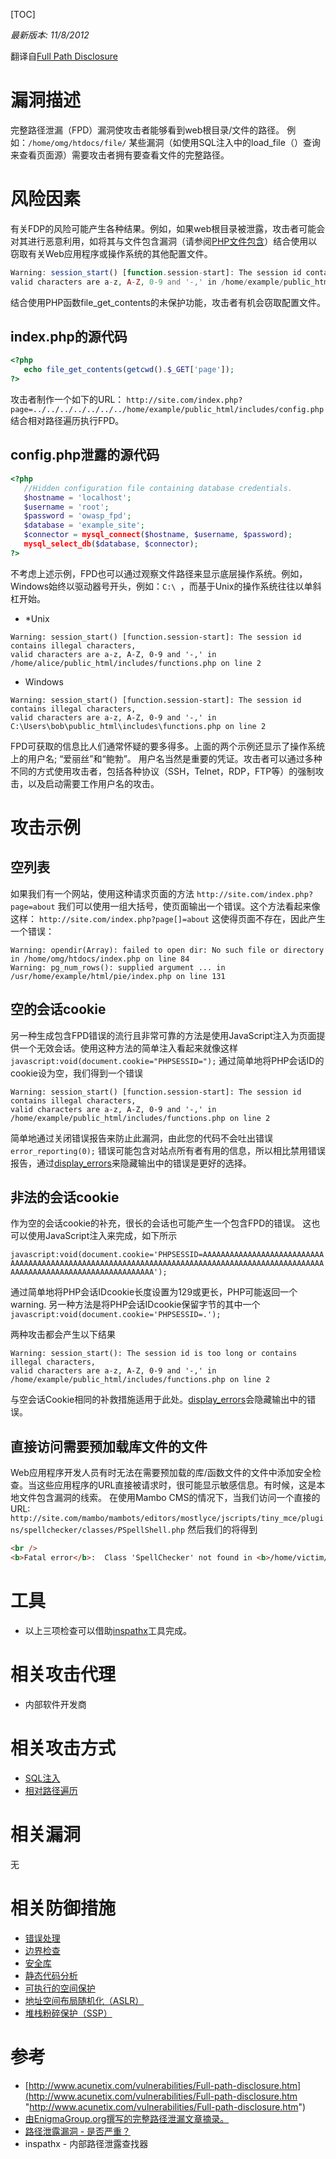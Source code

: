 [TOC]

*最新版本: 11/8/2012*

翻译自[Full Path Disclosure](https://www.owasp.org/index.php/Full_Path_Disclosure "Full Path Disclosure")

# 漏洞描述
完整路径泄漏（FPD）漏洞使攻击者能够看到web根目录/文件的路径。 例如：`/home/omg/htdocs/file/` 某些漏洞（如使用SQL注入中的load_file（）查询来查看页面源）需要攻击者拥有要查看文件的完整路径。

# 风险因素
有关FDP的风险可能产生各种结果。例如，如果web根目录被泄露，攻击者可能会对其进行恶意利用，如将其与文件包含漏洞（请参阅[PHP文件包含](https://www.owasp.org/index.php/PHP_File_Inclusion "PHP文件包含")）结合使用以窃取有关Web应用程序或操作系统的其他配置文件。

```php
Warning: session_start() [function.session-start]: The session id contains illegal characters, 
valid characters are a-z, A-Z, 0-9 and '-,' in /home/example/public_html/includes/functions.php on line 2
```
结合使用PHP函数file_get_contents的未保护功能，攻击者有机会窃取配置文件。

## index.php的源代码

```php
<?php
   echo file_get_contents(getcwd().$_GET['page']);
?>
```

攻击者制作一个如下的URL：
`http://site.com/index.php?page=../../../../../../../home/example/public_html/includes/config.php`
结合相对路径遍历执行FPD。

## config.php泄露的源代码

```php
<?php
   //Hidden configuration file containing database credentials.
   $hostname = 'localhost';
   $username = 'root';
   $password = 'owasp_fpd';
   $database = 'example_site';
   $connector = mysql_connect($hostname, $username, $password);
   mysql_select_db($database, $connector);
?>
```

不考虑上述示例，FPD也可以通过观察文件路径来显示底层操作系统。例如，Windows始终以驱动器号开头，例如：`C:\ `，而基于Unix的操作系统往往以单斜杠开始。

- \*Unix

```shell
Warning: session_start() [function.session-start]: The session id contains illegal characters, 
valid characters are a-z, A-Z, 0-9 and '-,' in /home/alice/public_html/includes/functions.php on line 2
```

- Windows

```shell
Warning: session_start() [function.session-start]: The session id contains illegal characters, 
valid characters are a-z, A-Z, 0-9 and '-,' in C:\Users\bob\public_html\includes\functions.php on line 2
```

FPD可获取的信息比人们通常怀疑的要多得多。上面的两个示例还显示了操作系统上的用户名; “爱丽丝”和“鲍勃”。 用户名当然是重要的凭证。攻击者可以通过多种不同的方式使用攻击者，包括各种协议（SSH，Telnet，RDP，FTP等）的强制攻击，以及启动需要工作用户名的攻击。

# 攻击示例
## 空列表

如果我们有一个网站，使用这种请求页面的方法
`http://site.com/index.php?page=about`
我们可以使用一组大括号，使页面输出一个错误。这个方法看起来像这样：
`http://site.com/index.php?page[]=about`
这使得页面不存在，因此产生一个错误：

```shell
Warning: opendir(Array): failed to open dir: No such file or directory in /home/omg/htdocs/index.php on line 84
Warning: pg_num_rows(): supplied argument ... in /usr/home/example/html/pie/index.php on line 131
```

## 空的会话cookie
另一种生成包含FPD错误的流行且非常可靠的方法是使用JavaScript注入为页面提供一个无效会话。使用这种方法的简单注入看起来就像这样
`javascript:void(document.cookie="PHPSESSID=");`
通过简单地将PHP会话ID的cookie设为空，我们得到一个错误

```shell
Warning: session_start() [function.session-start]: The session id contains illegal characters, 
valid characters are a-z, A-Z, 0-9 and '-,' in /home/example/public_html/includes/functions.php on line 2
```

简单地通过关闭错误报告来防止此漏洞，由此您的代码不会吐出错误
`error_reporting(0);`
错误可能包含对站点所有者有用的信息，所以相比禁用错误报告，通过[display_errors](http://www.php.net/errorfunc.configuration#ini.display-errors "display_errors")来隐藏输出中的错误是更好的选择。


## 非法的会话cookie

作为空的会话cookie的补充，很长的会话也可能产生一个包含FPD的错误。 这也可以使用JavaScript注入来完成，如下所示

`javascript:void(document.cookie='PHPSESSID=AAAAAAAAAAAAAAAAAAAAAAAAAAAAAAAAAAAAAAAAAAAAAAAAAAAAAAAAAAAAAAAAAAAAAAAAAAAAAAAAAAAAAAAAAAAAAAAAAAAAAAAAAAAAAAAAAAAAAAAAAAAAAAAAA');`

通过简单地将PHP会话IDcookie长度设置为129或更长，PHP可能返回一个warning.
另一种方法是将PHP会话IDcookie保留字节的其中一个
`javascript:void(document.cookie='PHPSESSID=.');`

两种攻击都会产生以下结果

```shell
Warning: session_start(): The session id is too long or contains illegal characters,
valid characters are a-z, A-Z, 0-9 and '-,' in /home/example/public_html/includes/functions.php on line 2
```
与空会话Cookie相同的补救措施适用于此处。[display_errors](http://www.php.net/errorfunc.configuration#ini.display-errors "display_errors")会隐藏输出中的错误。

## 直接访问需要预加载库文件的文件
Web应用程序开发人员有时无法在需要预加载的库/函数文件的文件中添加安全检查。当这些应用程序的URL直接被请求时，很可能显示敏感信息。有时候，这是本地文件包含漏洞的线索。
在使用Mambo CMS的情况下，当我们访问一个直接的URL:
`http://site.com/mambo/mambots/editors/mostlyce/jscripts/tiny_mce/plugins/spellchecker/classes/PSpellShell.php`
然后我们的将得到

```html
<br />
<b>Fatal error</b>:  Class 'SpellChecker' not found in <b>/home/victim/public_html/mambo/mambots/editors/mostlyce/jscripts/tiny_mce/plugins/spellchecker/classes/PSpellShell.php</b> on line <b>9</b><br />
```

# 工具
- 以上三项检查可以借助[inspathx](https://code.google.com/p/inspathx/ "inspathx")工具完成。

# 相关攻击代理
- 内部软件开发商

# 相关攻击方式
- [SQL注入](https://www.andseclab.cn/2018/04/22/owasp%e6%b1%89%e5%8c%96%e6%94%bb%e5%87%bb%e7%b3%bb%e5%88%97%e5%a4%a7%e5%85%a8%e5%85%ad%e5%8d%81%e4%ba%8c%ef%bc%9asql%e6%b3%a8%e5%85%a5/ "SQL注入")
- [相对路径遍历](https://tinytracer.com/archives/%ef%bc%88owasp%e4%b8%aa%e4%ba%ba%e6%b1%89%e5%8c%96%ef%bc%89%e6%94%bb%e5%87%bb%e7%b3%bb%e5%88%97%e5%a4%a7%e5%85%a8%ef%bc%9a%e8%b7%af%e5%be%84%e9%81%8d%e5%8e%86/ "相对路径遍历")

# 相关漏洞
无

# 相关防御措施

- [错误处理](https://www.owasp.org/index.php/Error_Handling "错误处理")
- [边界检查](https://www.owasp.org/index.php/Bounds_Checking "边界检查")
- [安全库](https://www.owasp.org/index.php/Safe_Libraries "安全库")
- [静态代码分析](https://www.owasp.org/index.php/Static_Code_Analysis "静态代码分析")
- [可执行的空间保护](https://www.owasp.org/index.php/Executable_space_protection "可执行的空间保护")
- [地址空间布局随机化（ASLR）](https://www.owasp.org/index.php?title=Address_space_layout_randomization_(ASLR)&action=edit&redlink=1 "地址空间布局随机化（ASLR）")
- [堆栈粉碎保护（SSP）](https://www.owasp.org/index.php/Stack-smashing_Protection_(SSP) "堆栈粉碎保护（SSP）")

# 参考

- [http://www.acunetix.com/vulnerabilities/Full-path-disclosure.htm](http://www.acunetix.com/vulnerabilities/Full-path-disclosure.htm "http://www.acunetix.com/vulnerabilities/Full-path-disclosure.htm")
- [由EnigmaGroup.org撰写的完整路径泄漏文章摘录。](http://www.enigmagroup.org/ "由EnigmaGroup.org撰写的完整路径泄漏文章摘录。")
- [路径泄露漏洞 - 是否严重？](http://yehg.net/lab/pr0js/view.php/path_disclosure_vulnerability.txt "路径泄露漏洞 - 是否严重？")
- inspathx - 内部路径泄露查找器

